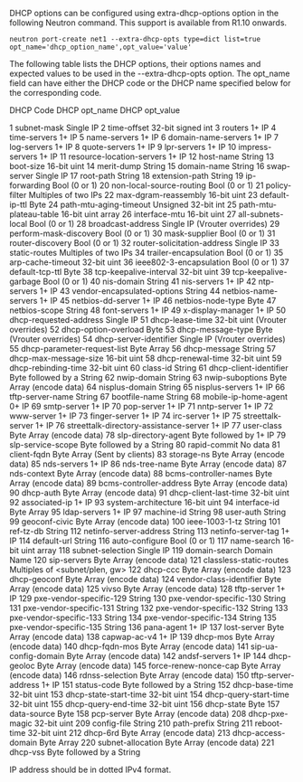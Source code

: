 DHCP options can be configured using extra-dhcp-options option in the following Neutron command. This support is available from R1.10 onwards.

`neutron port-create net1 --extra-dhcp-opts type=dict list=true opt_name='dhcp_option_name',opt_value='value'`

The following table lists the DHCP options, their options names and expected values to be used in the --extra-dhcp-opts option. The opt_name field can have either the DHCP code or the DHCP name specified below for the corresponding code.

 DHCP Code  DHCP opt_name                          DHCP opt_value

   1        subnet-mask                            Single IP
   2        time-offset                            32-bit signed int
   3        routers                                1+ IP
   4        time-servers                           1+ IP
   5        name-servers                           1+ IP
   6        domain-name-servers                    1+ IP
   7        log-servers                            1+ IP
   8        quote-servers                          1+ IP
   9        lpr-servers                            1+ IP
  10        impress-servers                        1+ IP
  11        resource-location-servers              1+ IP
  12        host-name                              String
  13        boot-size                              16-bit uint
  14        merit-dump                             String
  15        domain-name                            String
  16        swap-server                            Single IP
  17        root-path                              String
  18        extension-path                         String
  19        ip-forwarding                          Bool (0 or 1)
  20        non-local-source-routing               Bool (0 or 1)
  21        policy-filter                          Multiples of two IPs
  22        max-dgram-reassembly                   16-bit uint
  23        default-ip-ttl                         Byte
  24        path-mtu-aging-timeout                 Unsigned 32-bit int
  25        path-mtu-plateau-table                 16-bit uint array
  26        interface-mtu                          16-bit uint
  27        all-subnets-local                      Bool (0 or 1)
  28        broadcast-address                      Single IP (Vrouter overrides)
  29        perform-mask-discovery                 Bool (0 or 1)
  30        mask-supplier                          Bool (0 or 1)
  31        router-discovery                       Bool (0 or 1)
  32        router-solicitation-address            Single IP
  33        static-routes                          Multiples of two IPs
  34        trailer-encapsulation                  Bool (0 or 1)
  35        arp-cache-timeout                      32-bit uint
  36        ieee802-3-encapsulation                Bool (0 or 1)
  37        default-tcp-ttl                        Byte
  38        tcp-keepalive-interval                 32-bit uint
  39        tcp-keepalive-garbage                  Bool (0 or 1)
  40        nis-domain                             String
  41        nis-servers                            1+ IP
  42        ntp-servers                            1+ IP
  43        vendor-encapsulated-options            String
  44        netbios-name-servers                   1+ IP
  45        netbios-dd-server                      1+ IP
  46        netbios-node-type                      Byte
  47        netbios-scope                          String
  48        font-servers                           1+ IP
  49        x-display-manager                      1+ IP
  50        dhcp-requested-address                 Single IP
  51        dhcp-lease-time                        32-bit uint (Vrouter overrides)
  52        dhcp-option-overload                   Byte
  53        dhcp-message-type                      Byte (Vrouter overrides)
  54        dhcp-server-identifier                 Single IP (Vrouter overrides)
  55        dhcp-parameter-request-list            Byte Array
  56        dhcp-message                           String
  57        dhcp-max-message-size                  16-bit uint
  58        dhcp-renewal-time                      32-bit uint
  59        dhcp-rebinding-time                    32-bit uint
  60        class-id                               String
  61        dhcp-client-identifier                 Byte followed by a String
  62        nwip-domain                            String
  63        nwip-suboptions                        Byte Array (encode data)
  64        nisplus-domain                         String
  65        nisplus-servers                        1+ IP
  66        tftp-server-name                       String
  67        bootfile-name                          String
  68        mobile-ip-home-agent                   0+ IP
  69        smtp-server                            1+ IP
  70        pop-server                             1+ IP
  71        nntp-server                            1+ IP
  72        www-server                             1+ IP
  73        finger-server                          1+ IP
  74        irc-server                             1+ IP
  75        streettalk-server                      1+ IP
  76        streettalk-directory-assistance-server 1+ IP
  77        user-class                             Byte Array (encode data)
  78        slp-directory-agent                    Byte followed by 1+ IP
  79        slp-service-scope                      Byte followed by a String
  80        rapid-commit                           No data
  81        client-fqdn                            Byte Array (Sent by clients)
  83        storage-ns                             Byte Array (encode data)
  85        nds-servers                            1+ IP
  86        nds-tree-name                          Byte Array (encode data)
  87        nds-context                            Byte Array (encode data)
  88        bcms-controller-names                  Byte Array (encode data)
  89        bcms-controller-address                Byte Array (encode data)
  90        dhcp-auth                              Byte Array (encode data)
  91        dhcp-client-last-time                  32-bit uint
  92        associated-ip                          1+ IP
  93        system-architecture                    16-bit uint
  94        interface-id                           Byte Array
  95        ldap-servers                           1+ IP
  97        machine-id                             String
  98        user-auth                              String
  99        geoconf-civic                          Byte Array (encode data)
 100        ieee-1003-1-tz                         String
 101        ref-tz-db                              String
 112        netinfo-server-address                 String
 113        netinfo-server-tag                     1+ IP
 114        default-url                            String
 116        auto-configure                         Bool (0 or 1)
 117        name-search                            16-bit uint array
 118        subnet-selection                       Single IP
 119        domain-search                          Domain Name
 120        sip-servers                            Byte Array (encode data)
 121        classless-static-routes                Multiples of <subnet/plen, gw>
 122        dhcp-ccc                               Byte Array (encode data)
 123        dhcp-geoconf                           Byte Array (encode data)
 124        vendor-class-identifier                Byte Array (encode data)
 125        vivso                                  Byte Array (encode data)
 128        tftp-server                            1+ IP
 129        pxe-vendor-specific-129                String
 130        pxe-vendor-specific-130                String
 131        pxe-vendor-specific-131                String
 132        pxe-vendor-specific-132                String
 133        pxe-vendor-specific-133                String
 134        pxe-vendor-specific-134                String
 135        pxe-vendor-specific-135                String
 136        pana-agent                             1+ IP
 137        lost-server                            Byte Array (encode data)
 138        capwap-ac-v4                           1+ IP
 139        dhcp-mos                               Byte Array (encode data)
 140        dhcp-fqdn-mos                          Byte Array (encode data)
 141        sip-ua-config-domain                   Byte Array (encode data)
 142        andsf-servers                          1+ IP
 144        dhcp-geoloc                            Byte Array (encode data)
 145        force-renew-nonce-cap                  Byte Array (encode data)
 146        rdnss-selection                        Byte Array (encode data)
 150        tftp-server-address                    1+ IP
 151        status-code                            Byte followed by a String
 152        dhcp-base-time                         32-bit uint
 153        dhcp-state-start-time                  32-bit uint
 154        dhcp-query-start-time                  32-bit uint
 155        dhcp-query-end-time                    32-bit uint
 156        dhcp-state                             Byte
 157        data-source                            Byte
 158        pcp-server                             Byte Array (encode data)
 208        dhcp-pxe-magic                         32-bit uint
 209        config-file                            String
 210        path-prefix                            String
 211        reboot-time                            32-bit uint
 212        dhcp-6rd                               Byte Array (encode data)
 213        dhcp-access-domain                     Byte Array
 220        subnet-allocation                      Byte Array (encode data)
 221        dhcp-vss                               Byte followed by a String

IP address should be in dotted IPv4 format.